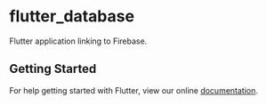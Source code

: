 # flutter_database

Flutter application linking to Firebase.

## Getting Started

For help getting started with Flutter, view our online
[documentation](https://flutter.io/).
